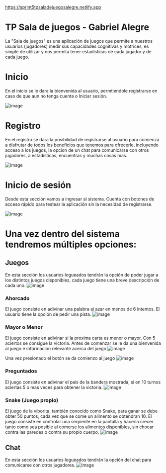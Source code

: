 https://sprint5tpsaladejuegosalegre.netlify.app

# TP Sala de juegos - Gabriel Alegre

La "Sala de juegos" es una aplicación de juegos que permite a nuestros usuarios (jugadores) medir sus capacidades cognitivas y motrices, es simple de utilizar y nos permita tener estadísticas de cada jugador y de cada juego.

# Inicio

En el inicio se le dara la bienvenida al usuario, permtiendole registrarse en caso de que aun no tenga cuenta o Iniciar sesión.

![image](https://github.com/GabrielAlegre/TP1SalaDeJuegosLaboIV/assets/86837104/2a3cfcb6-b7de-4a32-a9b7-6ee511919f96)

# Registro
En el registro se dara la posibilidad de registrarse al usuario para comienza a disfrutar de todos los beneficios que tenemos para ofrecerle, incluyendo acceso a los juegos, la opcion de un chat para comunicarse con otros jugadores, a estadisticas, encuentras y muchas cosas mas.

![image](https://github.com/GabrielAlegre/TP1SalaDeJuegosLaboIV/assets/86837104/1234108c-923c-4878-9586-600a8fb7035b)

# Inicio de sesión
Desde esta sección vamos a ingresar al sistema. Cuenta con botones de acceso rápido para testear la aplicación sin la necesidad de registrarse.

![image](https://github.com/GabrielAlegre/TP1SalaDeJuegosLaboIV/assets/86837104/37279576-0d18-42fd-b6a4-e2fbcac6f1f7)

# Una vez dentro del sistema tendremos múltiples opciones:
## Juegos
En esta sección los usuarios logueados tendrán la opción de poder jugar a los distintos juegos disponibles, cada juego tiene una breve descripción de cada uno. 
![image](https://github.com/GabrielAlegre/TP1SalaDeJuegosLaboIV/assets/86837104/a9c6821e-b250-414e-80dc-6c9ded5f36d3)

### Ahorcado
El juego consiste en adivinar una palabra al azar en menos de 6 intentos. El usuario tiene la opción de pedir una pista.
![image](https://github.com/GabrielAlegre/TP1SalaDeJuegosLaboIV/assets/86837104/b131ad7d-3e57-4265-84f4-b27830c687fd)

### Mayor o Menor
El juego consiste en adivinar si la proxima carta es menor o mayor. Con 5 aciertos se consigue la victoria.
Antes de comenzar se le da una bienvenida al juego e información relevante acerca del juego
![image](https://github.com/GabrielAlegre/TP1SalaDeJuegosLaboIV/assets/86837104/0a9e9814-b4a7-415d-8e05-3296ef9dee4b)

Una vez presionado el botón se da comienzo al juego
![image](https://github.com/GabrielAlegre/TP1SalaDeJuegosLaboIV/assets/86837104/caffa643-5287-44b4-a2f4-00e16a17abbc)

### Preguntados
El juego consiste en adivinar el país de la bandera mostrada, si en 10 turnos aciertas 5 o mas veces para obtener la victoria.
![image](https://github.com/GabrielAlegre/TP1SalaDeJuegosLaboIV/assets/86837104/22e00a81-06a9-4b0b-af74-c060288e44fa)

### Snake (Juego propio)
El juego de la viborita, también conocido como Snake, para ganar se debe obter 50 puntos, cada vez que se come un alimento se obtendran 10. El juego consiste en controlar una serpiente en la pantalla y hacerla crecer tanto como sea posible al comerse los alimentos disponibles, sin chocar contra las paredes o contra su propio cuerpo.
![image](https://github.com/GabrielAlegre/TP1SalaDeJuegosLaboIV/assets/86837104/3da7693e-fda8-4bbb-8fe5-e00c0c5ff4e2)


## Chat
En esta sección los usuarios logueados tendrán la opción del chat para comunicarse con otros jugadores.
![image](https://github.com/GabrielAlegre/TP1SalaDeJuegosLaboIV/assets/86837104/33be3df9-7a64-439e-b8a3-a433d414cb74)
